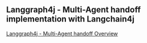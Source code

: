 ## Langgraph4j - Multi-Agent handoff implementation with Langchain4j


[Langgraph4j - Multi-Agent handoff Overview](../README.md)
